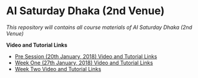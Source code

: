 # AI Saturday Dhaka (2nd Venue)

_This repository will contains all course materials of AI Saturday Dhaka (2nd Venue)_ 

**Video and Tutorial Links**
- [Pre Session (20th January, 2018) Video and Tutorial Links](https://github.com/salayhin/ai-saturday-dhaka-v2/blob/master/pre-session/pre-session-video-and-tutorial-links.MD)
- [Week One (27th January, 2018) Video and Tutorial Links](https://github.com/salayhin/ai-saturday-dhaka-v2/blob/master/week-1/week_1_video_and_lecture.MD)
- [Week Two Video and Tutorial Links](https://github.com/salayhin/ai-saturday-dhaka-v2/blob/master/week-2/week_2_video_and_lecture.MD)

